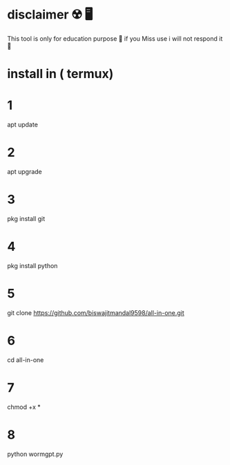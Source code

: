 # disclaimer ☢️ 🖥️
  This tool is only for education purpose 🙏 if you Miss use i will not respond it 🙏



# install in ( termux) 




  # 1 
  apt update 
  # 2

  apt upgrade 

  # 3 


  pkg install git 

   # 4


   pkg install python 

 # 5



 git clone https://github.com/biswajitmandal9598/all-in-one.git


 # 6 


 cd all-in-one


 # 7 

 chmod +x *

 # 8 


 python wormgpt.py
 
